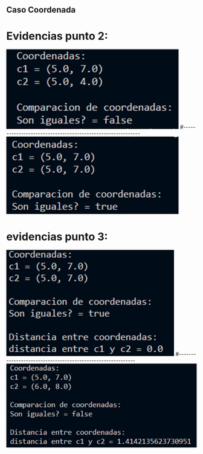## Caso Coordenada

# Evidencias punto 2:
![punto2](punto3(4).png "Punto 2")
#------------------------------------------------------------
![punto2](punto3(5).png "Punto 2")

# evidencias punto 3:
![punto3](punto3(1).png "Punto 3")
#------------------------------------------------------------
![punto3](punto3(3).png "Punto 3")